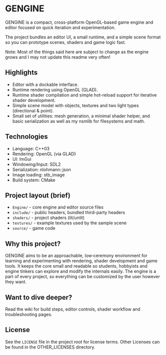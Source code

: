 GENGINE
======

GENGINE is a compact, cross-platform OpenGL-based game engine and editor focused on quick iteration and experimentation.

The project bundles an editor UI, a small runtime, and a simple scene format so you can prototype scenes, shaders and game logic fast.

Note: Most of the things said here are subject to change as the engine grows and I may not update this readme very often!

Highlights
---------

- Editor with a dockable interface.
- Runtime rendering using OpenGL (GLAD).
- Runtime shader compilation and simple hot-reload support for iterative shader development.
- Simple scene model with objects, textures and two light types (directional & point).
- Small set of utilities:  mesh generation, a minimal shader helper, and basic serialization as well as my nsmlib for filesystems and math.

Technologies
-------------------

- Language: C++03
- Rendering: OpenGL (via GLAD)
- UI: ImGui
- Windowing/Input: SDL2
- Serialization: nlohmann::json
- Image loading: stb_image
- Build system: CMake

Project layout (brief)
----------------------

- `Engine/` - core engine and editor source files
- `include/` - public headers, bundled third-party headers
- `shaders/` - project shaders (lit/unlit)
- `textures/` - example textures used by the sample scene
- `source/` - game code

Why this project?
------------------

GENGINE aims to be an approachable, low‑ceremony environment for learning and experimenting with rendering, shader development and game tools. It keeps the core small and readable so students, hobbyists and engine tinkers can explore and modify the internals easily. The engine is a part of every project, so everything can be customized by the user however they want.

Want to dive deeper?
---------------------

Read the wiki for build steps, editor controls, shader workflow and troubleshooting pages.

License
-------

See the `LICENSE` file in the project root for license terms. Other Licenses can be found in the OTHER_LICENSES directory.
